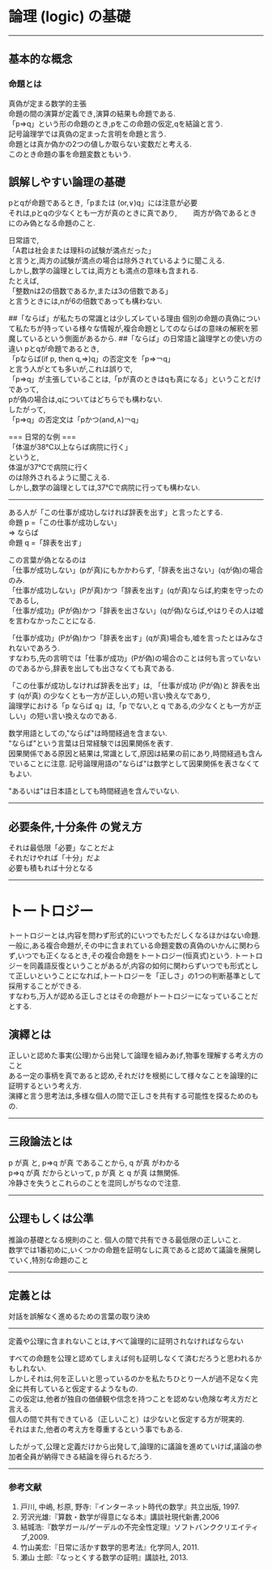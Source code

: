 # 論理 (logic) の基礎
***
## 基本的な概念

### 命題とは
真偽が定まる数学的主張  
命題の間の演算が定義でき,演算の結果も命題である.  
「p⇒q」という形の命題のとき,pをこの命題の仮定,qを結論と言う.  
記号論理学では真偽の定まった言明を命題と言う.  
命題とは真か偽かの2つの値しか取らない変数だと考える.  
このとき命題の事を命題変数ともいう.

## 誤解しやすい論理の基礎  
pとqが命題であるとき,「pまたは (or,∨)q」には注意が必要  
それは,pとqの少なくとも一方が真のときに真であり,　　
両方が偽であるときにのみ偽となる命題のこと.  

日常語で,  
「A君は社会または理科の試験が満点だった」  
と言うと,両方の試験が満点の場合は除外されているように聞こえる.  
しかし,数学の論理としては,両方とも満点の意味も含まれる.  
たとえば,  
「整数nは2の倍数であるか,または3の倍数である」  
と言うときには,nが6の倍数であっても構わない.  

##「ならば」が私たちの常識とは少しズレている理由
個別の命題の真偽について私たちが持っている様々な情報が,複合命題としてのならばの意味の解釈を邪魔しているという側面があるから.
##「ならば」の日常語と論理学との使い方の違い
pとqが命題であるとき,  
「pならば(if p, then q,⇒)q」の否定文を「p⇒￢q」  
と言う人がとても多いが,これは誤りで,  
「p⇒q」が主張していることは,「pが真のときはqも真になる」ということだけであって,  
pが偽の場合は,qについてはどちらでも構わない.  
したがって,  
「p⇒q」の否定文は「pかつ(and,∧)￢q」  

=== 日常的な例 ===  
「体温が38℃以上ならば病院に行く」  
というと,  
体温が37℃で病院に行く  
のは除外されるように聞こえる.  
しかし,数学の論理としては,37℃で病院に行っても構わない.
***
ある人が「この仕事が成功しなければ辞表を出す」と言ったとする.  
命題 p =「この仕事が成功しない」  
⇒ ならば  
命題 q =「辞表を出す」

この言葉が偽となるのは  
「仕事が成功しない」(pが真)にもかかわらず,「辞表を出さない」(qが偽)の場合のみ.  
「仕事が成功しない」(Pが真)かつ「辞表を出す」(qが真)ならば,約束を守ったのであるし,  
「仕事が成功」(Pが偽)かつ「辞表を出さない」(qが偽)ならば,やはりその人は嘘を言わなかったことになる.  

「仕事が成功」(Pが偽)かつ「辞表を出す」(qが真)場合も,嘘を言ったとはみなされないであろう.  
すなわち,先の言明では「仕事が成功」(Pが偽)の場合のことは何も言っていないのであるから,辞表を出しても出さなくても真である.  

「この仕事が成功しなければ辞表を出す」は, 「仕事が成功 (Pが偽)と 辞表を出す (qが真) の少なくとも一方が正しい,の短い言い換えなであり,  
論理学における「p ならば q」は,「p でない,と q である,の少なくとも一方が正しい」の短い言い換えなのである.

数学用語としての,"ならば"は時間経過を含まない.  
"ならば"という言葉は日常経験では因果関係を表す.  
因果関係である原因と結果は,常識として,原因は結果の前にあり,時間経過も含んでいることに注意.
記号論理用語の"ならば"は数学として因果関係を表さなくてもよい.

"あるいは"は日本語としても時間経過を含んでいない.

***
## 必要条件,十分条件 の覚え方
それは最低限「必要」なことだよ  
それだけやれば「十分」だよ  
必要も積もれば十分となる  
***
# トートロジー
トートロジーとは,内容を問わず形式的にいつでもただしくなるほかはない命題.  
一般に,ある複合命題が,その中に含まれている命題変数の真偽のいかんに関わらず,いつでも正くなるとき,その複合命題をトートロジー(恒真式)という.
トートロジーを同義語反復ということがあるが,内容の如何に関わらずいつでも形式として正しいということになれば,トートロジーを「正しさ」の1つの判断基準として採用することができる.  
すなわち,万人が認める正しさとはその命題がトートロジーになっていることだとする.  

## 演繹とは
正しいと認めた事実(公理)から出発して論理を組みあげ,物事を理解する考え方のこと  
ある一定の事柄を真であると認め,それだけを根拠にして様々なことを論理的に証明するという考え方.  
演繹と言う思考法は,多様な個人の間で正しさを共有する可能性を探るためのもの.
***
## 三段論法とは
p が真 と, p⇒q が真 であることから, q が真 がわかる  
p⇒q が真 だからといって, p が真 と q が真 は無関係.  
冷静さを失うとこれらのことを混同しがちなので注意.
***
## 公理もしくは公準  
推論の基礎となる規則のこと.
個人の間で共有できる最低限の正しいこと.  
数学では1番初めに,いくつかの命題を証明なしに真であると認めて議論を展開していく,特別な命題のこと
***
## 定義とは
対話を誤解なく進めるための言葉の取り決め
***
定義や公理に含まれないことは,すべて論理的に証明されなければならない

すべての命題を公理と認めてしまえば何も証明しなくて済むだろうと思われるかもしれない.  
しかしそれは,何を正しいと思っているのかを私たちひとり一人が過不足なく完全に共有していると仮定するようなもの.  
この仮定は,他者が独自の価値観や信念を持つことを認めない危険な考え方だと言える.  
個人の間で共有できている（正しいこと）は少ないと仮定する方が現実的.  
それはまた,他者の考え方を尊重するという事でもある.  

したがって,公理と定義だけから出発して,論理的に議論を進めていけば,議論の参加者全員が納得できる結論を得られるだろう.
***
### 参考文献
1) 戸川, 中嶋, 杉原, 野寺:『インターネット時代の数学』共立出版, 1997.  
2) 芳沢光雄:『算数・数学が得意になる本』講談社現代新書,2006  
3) 結城浩:『数学ガール/ゲーデルの不完全性定理』ソフトバンククリエイティブ,2009.  
4) 竹山美宏:『日常に活かす数学的思考法』化学同人, 2011.
5) 瀬山 士郎:『なっとくする数学の証明』講談社, 2013.
